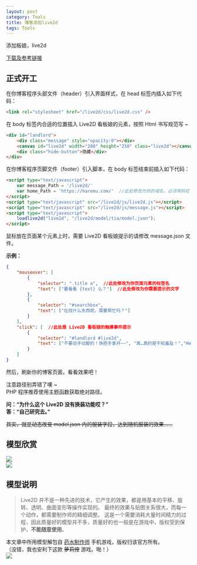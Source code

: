 ```yaml
---
layout: post
category: Tools
title: 博客添加live2d
tags: Tools
---
```


添加板娘，live2d

[下载及参考链接](https://github.com/galnetwen/Live2D)

## 正式开工
在你博客程序头部文件（header）引入界面样式，在 head 标签内插入如下代码：
```html
<link rel="stylesheet" href="/live2d/css/live2d.css" />
```

在 body 标签内合适的位置插入 Live2D 看板娘的元素，按照 Html 书写规范写 ~
```html
<div id="landlord">
    <div class="message" style="opacity:0"></div>
    <canvas id="live2d" width="280" height="250" class="live2d"></canvas>
    <div class="hide-button">隐藏</div>
</div>
```

在你博客程序页脚文件（footer）引入脚本，在 body 标签结束前插入如下代码：
```html
<script type="text/javascript">
    var message_Path = '/live2d/'
    var home_Path = 'https://haremu.com/'  //此处修改为你的域名，必须带斜杠
</script>
<script type="text/javascript" src="/live2d/js/live2d.js"></script>
<script type="text/javascript" src="/live2d/js/message.js"></script>
<script type="text/javascript">
    loadlive2d("live2d", "/live2d/model/tia/model.json");
</script>
```

鼠标放在页面某个元素上时，需要 Live2D 看板娘提示的请修改 message.json 文件。

**示例：**
```json
{
    "mouseover": [
        {
            "selector": ".title a",  //此处修改为你页面元素的标签名
            "text": ["要看看 {text} 么？"]  //此处修改为你需要提示的文字
        },
        {
            "selector": "#searchbox",
            "text": ["在找什么东西呢，需要帮忙吗？"]
        }
    ],
    "click": [  //此处是 Live2D 看板娘的触摸事件提示
        {
            "selector": "#landlord #live2d",
            "text": ["不要动手动脚的！快把手拿开~~", "真…真的是不知羞耻！","Hentai！", "再摸的话我可要报警了！⌇●﹏●⌇", "110吗，这里有个变态一直在摸我(ó﹏ò｡)"]
        }
    ]
}
```

然后，刷新你的博客页面，看看效果吧！

注意路径别弄错了噢 ~  
PHP 程序推荐使用主题函数获取绝对路径。

**问：“为什么这个 Live2D 没有换装功能哎？”**  
**答：“自己研究去。”**
  
~~其实，就是动态改变 model.json 内的服装字段，达到随机服装的效果……~~

## 模型欣赏
![](https://cdn.jsdelivr.net/gh/mafulong/mdPic@master/images/9fe2b98062e87d05a66daf0565115b4b.png)  
![](https://cdn.jsdelivr.net/gh/mafulong/mdPic@master/images/c38bf3e8cc64d6cb4780d049527d3464.png)

## 模型说明
> Live2D 并不是一种先进的技术，它产生的效果，都是用基本的平移、旋转、透明、曲面变形等操作实现的。
最终的效果与贴图关系很大，而每一个动作，都需要制作师的精细调整。
这是一个需要消耗大量时间精力的过程，因此质量好的模型并不多，质量好的也一般是在游戏中，版权受到保护，**不能随意使用**。

本文章中所用模型解包自 [药水制作师](https://play.google.com/store/apps/details?id=com.sinsiroad.potionmaker&hl=zh_CN "药水制作师") 手机游戏，版权归该官方所有。  
（没错，我也安利下这款 ~~萝莉控~~ 游戏。啪！）  
![](https://cdn.jsdelivr.net/gh/mafulong/mdPic@master/images/6f33e886a13443de172516f03d7f61a0.png)